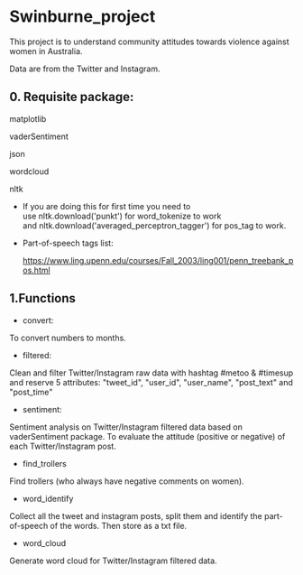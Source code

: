 # Swinburne_project

This project is to understand community attitudes towards violence against women in Australia.

Data are from the Twitter and Instagram.

## 0. Requisite package:
matplotlib

vaderSentiment

json

wordcloud

nltk

* If you are doing this for first time you need to use nltk.download('punkt') for word_tokenize to work and nltk.download('averaged_perceptron_tagger') for pos_tag to work. 

* Part-of-speech tags list:

   https://www.ling.upenn.edu/courses/Fall_2003/ling001/penn_treebank_pos.html


## 1.Functions
* convert:

To convert numbers to months.

* filtered:

Clean and filter Twitter/Instagram raw data with hashtag #metoo & #timesup and reserve 5 attributes:
"tweet_id", "user_id", "user_name", "post_text" and "post_time"

* sentiment:

Sentiment analysis on Twitter/Instagram filtered data based on vaderSentiment package.
To evaluate the attitude (positive or negative) of each Twitter/Instagram post.

* find_trollers 

Find trollers (who always have negative comments on women).

* word_identify

Collect all the tweet and instagram posts, split them and identify the part-of-speech of the words. 
Then store as a txt file.

* word_cloud

Generate word cloud for Twitter/Instagram filtered data. 

